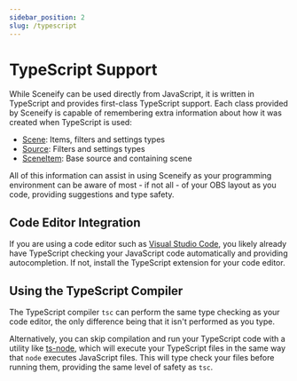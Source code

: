 ```yaml
---
sidebar_position: 2
slug: /typescript
---
```


# TypeScript Support

While Sceneify can be used directly from JavaScript, it is written in TypeScript and provides first-class TypeScript support. Each class provided by Sceneify is capable of remembering extra information about how it was created when TypeScript is used:

- [Scene](/api/core/class/Scene): Items, filters and settings types
- [Source](/api/core/class/Source): Filters and settings types
- [SceneItem](/api/core/class/SceneItem): Base source and containing scene

All of this information can assist in using Sceneify as your programming environment can be aware of most - if not all - of your OBS layout as you code, providing suggestions and type safety.

## Code Editor Integration

If you are using a code editor such as [Visual Studio Code](https://code.visualstudio.com/), you likely already have TypeScript checking your JavaScript code automatically and providing autocompletion. If not, install the TypeScript extension for your code editor.

## Using the TypeScript Compiler

The TypeScript compiler `tsc` can perform the same type checking as your code editor, the only difference being that it isn't performed as you type.

Alternatively, you can skip compilation and run your TypeScript code with a utility like [ts-node](https://github.com/TypeStrong/ts-node), which will execute your TypeScript files in the same way that `node` executes JavaScript files. This will type check your files before running them, providing the same level of safety as `tsc`.